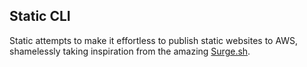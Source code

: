 ## Static CLI

Static attempts to make it effortless to publish static websites to AWS, shamelessly taking inspiration from the amazing [Surge.sh](surge.sh).
